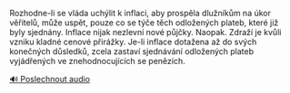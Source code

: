 
Rozhodne-li se vláda uchýlit k inflaci, aby prospěla dlužníkům na úkor věřitelů, může uspět, pouze co se týče těch odložených plateb, které již byly sjednány. Inflace nijak nezlevní nové půjčky. Naopak. Zdraží je kvůli vzniku kladné cenové přirážky. Je-li inflace dotažena až do svých konečných důsledků, zcela zastaví sjednávání odložených plateb vyjádřených ve znehodnocujících se penězích.

[🔊 Poslechnout audio](/data/7-paragraphs/audio/chapter_155/para_009-Rozhodne-li-se-vlda-uchlit-k-inflaci-aby-prosp.mp3)
